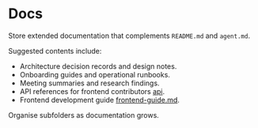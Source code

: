# Docs

Store extended documentation that complements `README.md` and `agent.md`.

Suggested contents include:
- Architecture decision records and design notes.
- Onboarding guides and operational runbooks.
- Meeting summaries and research findings.
- API references for frontend contributors [api](/docs/api/).
- Frontend development guide [frontend-guide.md](/docs/frontend-guide.md).

Organise subfolders as documentation grows.
